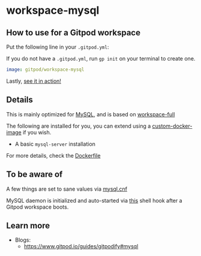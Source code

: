 # workspace-mysql

## How to use for a Gitpod workspace

Put the following line in your `.gitpod.yml`:

If you do not have a `.gitpod.yml`, run `gp init` on your terminal to create one.

```yaml
image: gitpod/workspace-mysql
```

Lastly, [see it in action!](https://www.gitpod.io/docs/introduction/learn-gitpod/gitpod-yaml#see-it-in-action)

## Details

This is mainly optimized for [MySQL](https://www.mysql.com/), and is based on [workspace-full](../README.md#workspace-full)

The following are installed for you, you can extend using a [custom-docker-image](https://www.gitpod.io/docs/configure/workspaces/workspace-image#configure-a-custom-dockerfile) if you wish.

- A basic `mysql-server` installation

For more details, check the [Dockerfile](./Dockerfile)

## To be aware of

A few things are set to sane values via [mysql.cnf](./mysql.cnf)

MySQL daemon is initialized and auto-started via [this](./mysql-bashrc-launch.sh) shell hook after a Gitpod workspace boots.

## Learn more

- Blogs:
    - https://www.gitpod.io/guides/gitpodify#mysql

